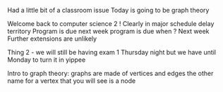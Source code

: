 Had a little bit of a classroom issue
Today is going to be graph theory


Welcome back to computer science 2 ! 
Clearly in major schedule delay territory 
Program is due next week 
program is due when ? Next week 
Further extensions are unlikely


Thing 2 - 
we will still be having exam 1 Thursday night but we have until Monday to turn it in 
yippee 


Intro to graph theory:
graphs are made of vertices and edges the other name for a vertex that you will see is a node 